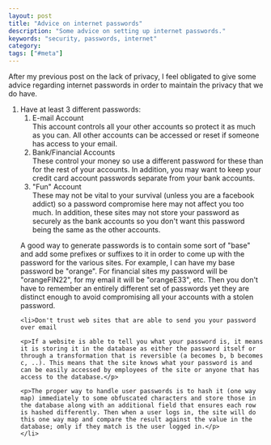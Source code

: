 ```yaml
---
layout: post
title: "Advice on internet passwords"
description: "Some advice on setting up internet passwords."
keywords: "security, passwords, internet"
category:
tags: ["#meta"]
---
```

<p>After my previous post on the lack of privacy, I feel obligated to give some advice regarding internet passwords in order to maintain the privacy that we do have.</p>

<ol>
    <li>Have at least 3 different passwords:
    <ol>
    	<li>E-mail Account</li>
        This account controls all your other accounts so protect it as much as you can. All other accounts can be accessed or reset if someone has access to your email.
    	<li>Bank/Financial Accounts</li>
        These control your money so use a different password for these than for the rest of your accounts. In addition, you may want to keep your credit card account passwords separate from your bank accounts.
    	<li>"Fun" Account</li>
        These may not be vital to your survival (unless you are a facebook addict) so a password compromise here may not affect you too much. In addition, these sites may not store your password as securely as the bank accounts so you don't want this password being the same as the other accounts.
    </ol>
    <p>A good way to generate passwords is to contain some sort of "base" and add some prefixes or suffixes to it in order to come up with the password for the various sites. For example, I can have my base password be "orange". For financial sites my password will be "orangeFIN22", for my email it will be "orangeE33", etc. Then you don't have to remember an entirely different set of passwords yet they are distinct enough to avoid compromising all your accounts with a stolen password.</p>
    </li>

    <li>Don't trust web sites that are able to send you your password over email

    <p>If a website is able to tell you what your password is, it means it is storing it in the database as either the password itself or through a transformation that is reversible (a becomes b, b becomes c, ..). This means that the site knows what your password is and can be easily accessed by employees of the site or anyone that has access to the database.</p>

    <p>The proper way to handle user passwords is to hash it (one way map) immediately to some obfuscated characters and store those in the database along with an additional field that ensures each row is hashed differently. Then when a user logs in, the site will do this one way map and compare the result against the value in the database; omly if they match is the user logged in.</p>
    </li>
</ol>